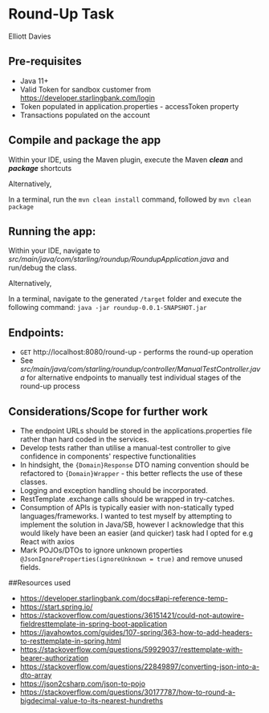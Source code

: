 # Round-Up Task
Elliott Davies
## Pre-requisites
- Java 11+
- Valid Token for sandbox customer from https://developer.starlingbank.com/login
- Token populated in application.properties - accessToken property
- Transactions populated on the account

## Compile and package the app

Within your IDE, using the Maven plugin, execute the Maven **_clean_** and **_package_** shortcuts

Alternatively,

In a terminal, run the `mvn clean install` command, followed by `mvn clean package`

## Running the app:
Within your IDE, navigate to _src/main/java/com/starling/roundup/RoundupApplication.java_ and run/debug the class.

Alternatively,

In a terminal, navigate to the generated `/target` folder and execute the following command: `java -jar roundup-0.0.1-SNAPSHOT.jar`

## Endpoints:
* `GET` http://localhost:8080/round-up - performs the round-up operation
*  See  _src/main/java/com/starling/roundup/controller/ManualTestController.java_ for alternative endpoints to manually test individual stages of the round-up process

## Considerations/Scope for further work
- The endpoint URLs should be stored in the applications.properties file rather than hard coded in the services.
- Develop tests rather than utilise a manual-test controller to give confidence in components' respective functionalities
- In hindsight, the `{Domain}Response` DTO naming convention should be refactored to `{Domain}Wrapper` - this better reflects the use of these classes.
- Logging and exception handling should be incorporated.
- RestTemplate .exchange calls should be wrapped in try-catches.
- Consumption of APIs is typically easier with non-statically typed languages/frameworks. I wanted to test myself by attempting to implement the solution in Java/SB, however I acknowledge that this would likely have been an easier (and quicker) task had I opted for e.g React with axios 
- Mark POJOs/DTOs to ignore unknown properties `@JsonIgnoreProperties(ignoreUnknown = true)` and remove unused fields.

##Resources used
- https://developer.starlingbank.com/docs#api-reference-temp- 
- https://start.spring.io/
- https://stackoverflow.com/questions/36151421/could-not-autowire-fieldresttemplate-in-spring-boot-application
- https://javahowtos.com/guides/107-spring/363-how-to-add-headers-to-resttemplate-in-spring.html
- https://stackoverflow.com/questions/59929037/resttemplate-with-bearer-authorization
- https://stackoverflow.com/questions/22849897/converting-json-into-a-dto-array
- https://json2csharp.com/json-to-pojo
- https://stackoverflow.com/questions/30177787/how-to-round-a-bigdecimal-value-to-its-nearest-hundreths